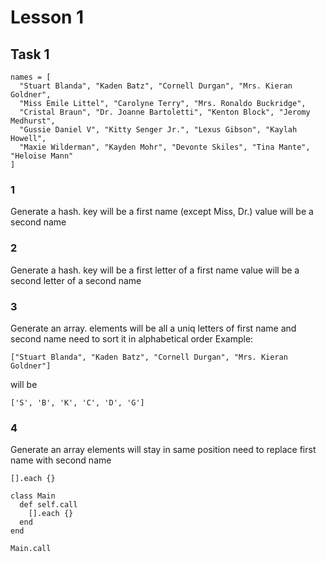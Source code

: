 # Lesson 1

## Task 1
```
names = [
  "Stuart Blanda", "Kaden Batz", "Cornell Durgan", "Mrs. Kieran Goldner",
  "Miss Emile Littel", "Carolyne Terry", "Mrs. Ronaldo Buckridge",
  "Cristal Braun", "Dr. Joanne Bartoletti", "Kenton Block", "Jeromy Medhurst",
  "Gussie Daniel V", "Kitty Senger Jr.", "Lexus Gibson", "Kaylah Howell",
  "Maxie Wilderman", "Kayden Mohr", "Devonte Skiles", "Tina Mante", "Heloise Mann"
]
```
### 1
Generate a hash.
key will be a first name (except Miss, Dr.)
value will be a second name

### 2
Generate a hash.
key will be a first letter of a first name
value will be a second letter of a second name

### 3
Generate an array.
elements will be all a uniq letters of first name and second name
need to sort it in alphabetical order
Example: 
```
["Stuart Blanda", "Kaden Batz", "Cornell Durgan", "Mrs. Kieran Goldner"]
```
will be 
```
['S', 'B', 'K', 'C', 'D', 'G']
```

### 4
Generate an array
elements will stay in same position
need to replace first name with second name

```
[].each {}

class Main
  def self.call
    [].each {}
  end
end

Main.call
```